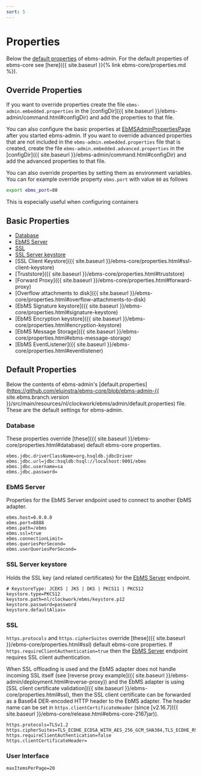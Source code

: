 ```yaml
---
sort: 5
---
```


# Properties

Below the [default properties](#default-properties) of ebms-admin. For the default properties of ebms-core see [here]({{ site.baseurl }}{% link ebms-core/properties.md %}).

## Override Properties

If you want to override properties create the file `ebms-admin.embedded.properties` in the [configDir]({{ site.baseurl }}/ebms-admin/command.html#configDir) and add the properties to that file.

You can also configure the basic properties at [EbMSAdminPropertiesPage](https://localhost:8080/wicket/bookmarkable/nl.clockwork.ebms.admin.web.configuration.EbMSAdminPropertiesPage) after you started ebms-admin. If you want to override advanced properties that are not included in the `ebms-admin.embedded.properties` file that is created, create the file `ebms-admin.embedded.advanced.properties` in the [configDir]({{ site.baseurl }}/ebms-admin/command.html#configDir) and add the advanced properties to that file.

You can also override properties by setting them as environment variables. You can for example override property `ebms.port` with value `80` as follows

```sh
export ebms_port=80
```

This is especially useful when configuring containers

## Basic Properties

- [Database](#database)
- [EbMS Server](#ebms-server)
- [SSL](#ssl)
- [SSL Server keystore](#ssl-server-keystore)
- [SSL Client Keystore]({{ site.baseurl }}/ebms-core/properties.html#ssl-client-keystore)
- [Truststore]({{ site.baseurl }}/ebms-core/properties.html#truststore)
- [Forward Proxy]({{ site.baseurl }}/ebms-core/properties.html#forward-proxy)
- [Overflow attachments to disk]({{ site.baseurl }}/ebms-core/properties.html#overflow-attachments-to-disk)
- [EbMS Signature keystore]({{ site.baseurl }}/ebms-core/properties.html#signature-keystore)
- [EbMS Encryption keystore]({{ site.baseurl }}/ebms-core/properties.html#encryption-keystore)
- [EbMS Message Storage]({{ site.baseurl }}/ebms-core/properties.html#ebms-message-storage)
- [EbMS EventListener]({{ site.baseurl }}/ebms-core/properties.html#eventlistener)

## Default Properties

Below the contents of ebms-admin's [default.properties](https://github.com/eluinstra/ebms-core/blob/ebms-admin-{{ site.ebms.branch.version }}/src/main/resources/nl/clockwork/ebms/admin/default.properties) file. These are the default settings for ebms-admin.

### Database

These properties override [these]({{ site.baseurl }}/ebms-core/properties.html#database) default ebms-core properties.

```properties
ebms.jdbc.driverClassName=org.hsqldb.jdbcDriver
ebms.jdbc.url=jdbc:hsqldb:hsql://localhost:9001/ebms
ebms.jdbc.username=sa
ebms.jdbc.password=
```

### EbMS Server

Properties for the EbMS Server endpoint used to connect to another EbMS adapter.

```properties
ebms.host=0.0.0.0
ebms.port=8888
ebms.path=/ebms
ebms.ssl=true
ebms.connectionLimit=
ebms.queriesPerSecond=
ebms.userQueriesPerSecond=
```

### SSL Server keystore

Holds the SSL key (and related certificates) for the [EbMS Server](#ebms-server) endpoint.

```properties
# KeystoreType: JCEKS | JKS | DKS | PKCS11 | PKCS12
keystore.type=PKCS12
keystore.path=nl/clockwork/ebms/keystore.p12
keystore.password=password
keystore.defaultAlias=
```

### SSL

`https.protocols` and `https.cipherSuites` override [these]({{ site.baseurl }}/ebms-core/properties.html#ssl) default ebms-core properties. If `https.requireClientAuthentication=true` then the [EbMS Server](#ebms-server) endpoint requires SSL client authentication.

When SSL offloading is used and the EbMS adapter does not handle incoming SSL itself (see [reverse proxy example]({{ site.baseurl }}/ebms-admin/deployment.html#reverse-proxy)) and the EbMS adapter is using [SSL client certificate validation]({{ site.baseurl }}/ebms-core/properties.html#ssl), then the SSL client certificate can be forwarded as a Base64 DER-encoded HTTP header to the EbMS adapter. The header name can be set in `https.clientCertificateHeader` (since [v2.16.7]({{ site.baseurl }}/ebms-core/release.html#ebms-core-2167jar)).

```properties
https.protocols=TLSv1.2
https.cipherSuites=TLS_ECDHE_ECDSA_WITH_AES_256_GCM_SHA384,TLS_ECDHE_RSA_WITH_AES_256_GCM_SHA384
https.requireClientAuthentication=false
https.clientCertificateHeader=
```

### User Interface

```properties
maxItemsPerPage=20
```
